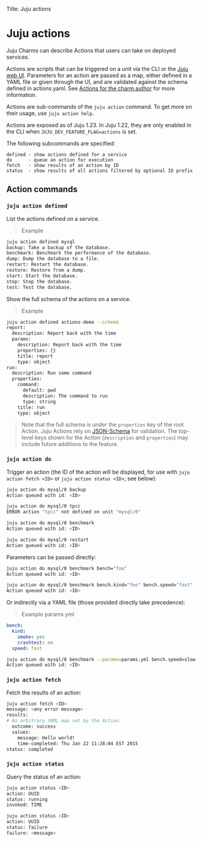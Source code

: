 Title: Juju actions  

# Juju actions

Juju Charms can describe Actions that users can take on deployed services.

Actions are scripts that can be triggered on a unit via the CLI or the
[Juju web UI](howto-gui-management.html). Parameters for an action are passed as
a map, either defined in a YAML file or given through the UI, and are validated
against the schema defined in actions.yaml. See
[Actions for the charm author](authors-charm-actions.html) for more information.

Actions are sub-commands of the `juju action` command. To get more on their
usage, use `juju action help`.

Actions are exposed as of Juju 1.23. In Juju 1.22, they are only enabled in
the CLI when `JUJU_DEV_FEATURE_FLAG=actions` is set.

The following subcommands are specified:

```no-highlight
defined - show actions defined for a service
do      - queue an action for execution
fetch   - show results of an action by ID
status  - show results of all actions filtered by optional ID prefix
```

## Action commands 

### `juju action defined`

List the actions defined on a service.

 > Example
```bash
juju action defined mysql
backup: Take a backup of the database.
benchmark: Benchmark the performance of the database.
dump: Dump the database to a file.
restart: Restart the database.
restore: Restore from a dump.
start: Start the database.
stop: Stop the database.
test: Test the database.
```

Show the full schema of the actions on a service.

 > Example
```bash
juju action defined actions-demo --schema
report:
  description: Report back with the time
  params:
    description: Report back with the time
    properties: {}
    title: report
    type: object
run:
  description: Run some command
  properties:
    command:
      default: pwd
      description: The command to run
      type: string
    title: run
    type: object
```

> Note that the full schema is under the `properties` key of the root Action.
> Juju Actions rely on [JSON-Schema](http://json-schema.org) for validation.
> The top-level keys shown for the Action (`description` and `properties`) may
> include future additions to the feature.

### `juju action do`

Trigger an action (the ID of the action will be displayed, for use with `juju
action fetch <ID>` or `juju action status <ID>`; see below):

```bash
juju action do mysql/0 backup
Action queued with id: <ID>

juju action do mysql/0 tpcc
ERROR action "tpcc" not defined on unit "mysql/0"

juju action do mysql/0 benchmark
Action queued with id: <ID>

juju action do mysql/0 restart
Action queued with id: <ID>
```

Parameters can be passed directly:

```bash
juju action do mysql/0 benchmark bench="foo"
Action queued with id: <ID>

juju action do mysql/0 benchmark bench.kind="foo" bench.speed="fast"
Action queued with id: <ID>
```

Or indirectly via a YAML file (those provided directly take precedence):

 > Example params.yml
```yaml
bench:
  kind:
    smoke: yes
    crashtest: no
  speed: fast
```

```bash
juju action do mysql/0 benchmark --params=params.yml bench.speed=slow
Action queued with id: <ID>
```

### `juju action fetch`

Fetch the results of an action:

```bash
juju action fetch <ID>
message: <any error message>
results:
# An arbitrary YAML map set by the Action.
  outcome: success
  values:
    message: Hello world!
    time-completed: Thu Jan 22 11:28:04 EST 2015
status: completed
```

### `juju action status`

Query the status of an action:

```bash
juju action status <ID>
action: UUID
status: running
invoked: TIME

juju action status <ID>
action: UUID
status: failure
failure: <message>
```
